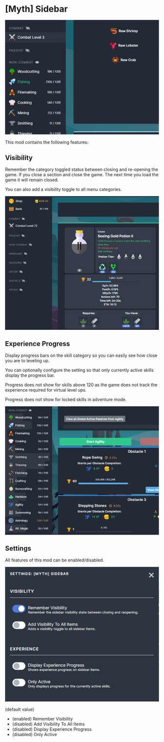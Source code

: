 # [Myth] Sidebar

![Sidebar](images/banner.png)

This mod contains the following features:

## Visibility

Remember the category toggled status between closing and re-opening the game. If you close a section and close the game. The next time you load the game it will remain closed.

You can also add a visibility toggle to all menu categories.

![Toggle](images/toggle.png)

## Experience Progress

Display progress bars on the skill category so you can easily see how close you are to leveling up.

You can optionally configure the setting so that only currently active skills display the progress bar.

Progress does not show for skills above 120 as the game does not track the experience required for virtual level ups.

Progress does not show for locked skills in adventure mode.

![Progress](images/progress.png)

## Settings

All features of this mod can be enabled/disabled.

![Settings](images/settings.png)

(default value)
* (enabled) Remember Visibility
* (disabled) Add Visibility To All Items
* (disabled) Display Experience Progress
* (disabled) Only Active
